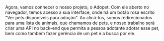 Agora, vamos conhecer o nosso projeto, o Adopet. Com ele aberto no navegador, temos acesso a sua interface, onde há um botão rosa escrito "Ver pets disponíveis para adoção". Ao clicá-los, somos redirecionados para uma lista de animais, que chamamos de pets, e nosso trabalho será criar uma API no back-end que permita a pessoa adotante adotar esse pet, bem como também fazer gerência de um pet e a busca por ele.